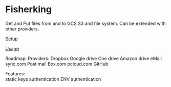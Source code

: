 # Fisherking
Get and Put files from and to GCS S3 and file system. Can be extended with other providers.

[Setup](SETUP.md)

[Usage](USAGE.md)



Roadmap:
  Providers:
    Dropbox
    Google drive
    One drive
    Amazon drive
    eMail
    sync.com
    Post mail
    Box.com
    pcloud.com
    GitHub

  Features:  
    static keys authentication
    ENV authentication
